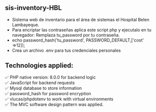 ## sis-inventory-HBL
- Sistema web de inventario para el área de sistemas el Hospital Belen Lambayeque.
- Para encriptar las contraseñas aplica este script php y ejecutalo en tu navegador: Remplaza tu_password por tu contraseña.
- echo password_hash('tu_password', PASSWORD_DEFAULT,['cost' =>12]);
- Crea un archivo .env para tus credenciales personales

## Technologies applied:
✅ PHP native version: 8.0.0 for backend logic  
✅ JavaScript for backend requests  
✅ Mysql database to store information  
✅ password_hash for password encryption  
✅ vlucas/phpdotenv to work with virtual environments  
✅ The MVC software design pattern was applied.  

